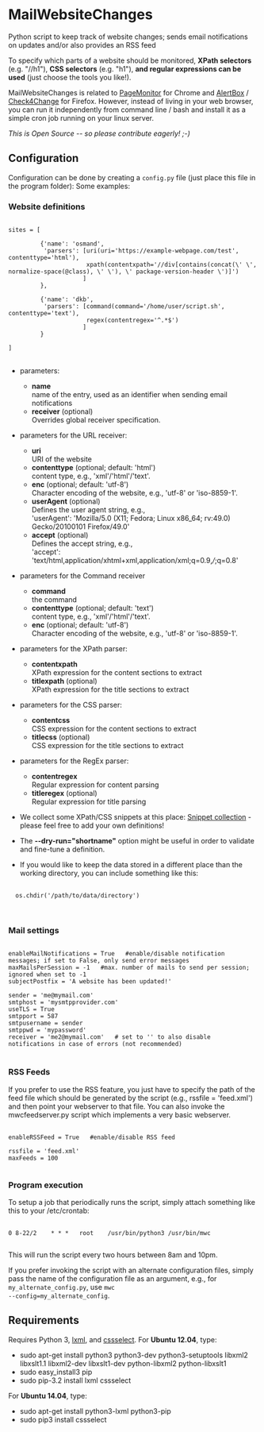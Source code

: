 # MailWebsiteChanges

Python script to keep track of website changes; sends email notifications on updates and/or also provides an RSS feed

To specify which parts of a website should be monitored, <b>XPath selectors</b> (e.g. "//h1"), <b>CSS selectors</b> (e.g. "h1"), <b>and regular expressions can be used</b> (just choose the tools you like!).

MailWebsiteChanges is related to <a href="http://code.google.com/p/pagemon-chrome-ext/">PageMonitor</a> for Chrome and <a href="https://addons.mozilla.org/de/firefox/addon/alertbox/">AlertBox</a> / <a href="https://addons.mozilla.org/de/firefox/addon/check4change/">Check4Change</a> for Firefox. However, instead of living in your web browser, you can run it independently from command line / bash and install it as a simple cron job running on your linux server.


<i>This is Open Source -- so please contribute eagerly! ;-)</i>


## Configuration
Configuration can be done by creating a <code>config.py</code> file (just place this file in the program folder):
Some examples:

### Website definitions
<pre>
<code>
sites = [

         {'name': 'osmand',
          'parsers': [uri(uri='https://example-webpage.com/test', contenttype='html'),
                      xpath(contentxpath='//div[contains(concat(\' \', normalize-space(@class), \' \'), \' package-version-header \')]')
                     ]
         },

         {'name': 'dkb',
          'parsers': [command(command='/home/user/script.sh', contenttype='text'),
                      regex(contentregex='^.*$')
                     ]
         }

]
</code>
</pre>

 * parameters:

   * <b>name</b>  
     name of the entry, used as an identifier when sending email notifications
   * <b>receiver</b> (optional)  
     Overrides global receiver specification.

 * parameters for the URL receiver:

   * <b>uri</b>  
     URI of the website
   * <b>contenttype</b> (optional; default: 'html')  
     content type, e.g., 'xml'/'html'/'text'.
   * <b>enc</b> (optional; default: 'utf-8')  
     Character encoding of the website, e.g., 'utf-8' or 'iso-8859-1'.
   * <b>userAgent</b> (optional)  
     Defines the user agent string, e.g.,  
     'userAgent': 'Mozilla/5.0 (X11; Fedora; Linux x86_64; rv:49.0) Gecko/20100101 Firefox/49.0'
   * <b>accept</b> (optional)  
     Defines the accept string, e.g.,  
     'accept': 'text/html,application/xhtml+xml,application/xml;q=0.9,*/*;q=0.8'

 * parameters for the Command receiver

   * <b>command</b>  
     the command
   * <b>contenttype</b> (optional; default: 'text')  
     content type, e.g., 'xml'/'html'/'text'.
   * <b>enc</b> (optional; default: 'utf-8')  
     Character encoding of the website, e.g., 'utf-8' or 'iso-8859-1'.

 * parameters for the XPath parser:

   * <b>contentxpath</b>  
     XPath expression for the content sections to extract
   * <b>titlexpath</b> (optional)  
     XPath expression for the title sections to extract

 * parameters for the CSS parser:

   * <b>contentcss</b>  
     CSS expression for the content sections to extract
   * <b>titlecss</b> (optional)  
     CSS expression for the title sections to extract

 * parameters for the RegEx parser:

   * <b>contentregex</b>  
     Regular expression for content parsing
   * <b>titleregex</b> (optional)  
     Regular expression for title parsing

 * We collect some XPath/CSS snippets at this place: <a href="https://github.com/Debianguru/MailWebsiteChanges/wiki/snippets">Snippet collection</a> - please feel free to add your own definitions!

 * The <b>--dry-run="shortname"</b> option might be useful in order to validate and fine-tune a definition.

 * If you would like to keep the data stored in a different place than the working directory, you can include something like this:
  <pre>
   <code>
  os.chdir('/path/to/data/directory')
   </code>
  </pre>

### Mail settings
<pre>
<code>
enableMailNotifications = True   #enable/disable notification messages; if set to False, only send error messages
maxMailsPerSession = -1   #max. number of mails to send per session; ignored when set to -1
subjectPostfix = 'A website has been updated!'

sender = 'me@mymail.com'
smtphost = 'mysmtpprovider.com'
useTLS = True
smtpport = 587
smtpusername = sender
smtppwd = 'mypassword'
receiver = 'me2@mymail.com'   # set to '' to also disable notifications in case of errors (not recommended)
</code>
</pre>


### RSS Feeds
If you prefer to use the RSS feature, you just have to specify the path of the feed file which should be generated by the script (e.g., rssfile = 'feed.xml') and then point your webserver to that file. You can also invoke the mwcfeedserver.py script which implements a very basic webserver.

<pre>
 <code>
enableRSSFeed = True   #enable/disable RSS feed

rssfile = 'feed.xml'
maxFeeds = 100
 </code>
</pre>


### Program execution
To setup a job that periodically runs the script, simply attach something like this to your /etc/crontab:
<pre>
 <code>
0 8-22/2    * * *   root	/usr/bin/python3 /usr/bin/mwc
 </code>
</pre>
This will run the script every two hours between 8am and 10pm.

If you prefer invoking the script with an alternate configuration files, simply pass the name of the configuration file as an argument, e.g., for <code>my_alternate_config.py</code>, use <code>mwc --config=my_alternate_config</code>.


## Requirements
Requires Python 3, <a href="http://lxml.de/">lxml</a>, and <a href="http://pythonhosted.org/cssselect/">cssselect</a>.
For <b>Ubuntu 12.04</b>, type:

  * sudo apt-get install python3 python3-dev python3-setuptools libxml2 libxslt1.1 libxml2-dev libxslt1-dev python-libxml2 python-libxslt1
  * sudo easy\_install3 pip
  * sudo pip-3.2 install lxml cssselect

For <b>Ubuntu 14.04</b>, type:

  * sudo apt-get install python3-lxml python3-pip
  * sudo pip3 install cssselect

